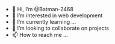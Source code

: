 - 👋 Hi, I’m @Batman-2468
- 👀 I’m interested in web development 
- 🌱 I’m currently learning ...
- 💞️ I’m looking to collaborate on projects
- 📫 How to reach me ...

<!---
Batman-2468/Batman-2468 is a ✨ special ✨ repository because its `README.md` (this file) appears on your GitHub profile.
You can click the Preview link to take a look at your changes.
--->

